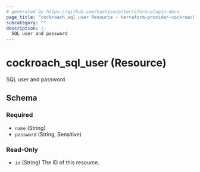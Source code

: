 ```yaml
---
# generated by https://github.com/hashicorp/terraform-plugin-docs
page_title: "cockroach_sql_user Resource - terraform-provider-cockroach-2"
subcategory: ""
description: |-
  SQL user and password
---
```


# cockroach_sql_user (Resource)

SQL user and password



<!-- schema generated by tfplugindocs -->
## Schema

### Required

- `name` (String)
- `password` (String, Sensitive)

### Read-Only

- `id` (String) The ID of this resource.


